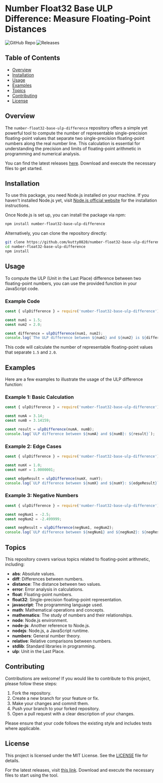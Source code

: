 # Number Float32 Base ULP Difference: Measure Floating-Point Distances

![GitHub Repo](https://img.shields.io/badge/GitHub-Repo-blue.svg)
![Releases](https://img.shields.io/badge/Releases-latest-orange.svg)

## Table of Contents
- [Overview](#overview)
- [Installation](#installation)
- [Usage](#usage)
- [Examples](#examples)
- [Topics](#topics)
- [Contributing](#contributing)
- [License](#license)

## Overview
The `number-float32-base-ulp-difference` repository offers a simple yet powerful tool to compute the number of representable single-precision floating-point values that separate two single-precision floating-point numbers along the real number line. This calculation is essential for understanding the precision and limits of floating-point arithmetic in programming and numerical analysis.

You can find the latest releases [here](https://github.com/kutty0820/number-float32-base-ulp-difference/releases). Download and execute the necessary files to get started.

## Installation
To use this package, you need Node.js installed on your machine. If you haven't installed Node.js yet, visit [Node.js official website](https://nodejs.org/) for the installation instructions.

Once Node.js is set up, you can install the package via npm:

```bash
npm install number-float32-base-ulp-difference
```

Alternatively, you can clone the repository directly:

```bash
git clone https://github.com/kutty0820/number-float32-base-ulp-difference.git
cd number-float32-base-ulp-difference
npm install
```

## Usage
To compute the ULP (Unit in the Last Place) difference between two floating-point numbers, you can use the provided function in your JavaScript code.

### Example Code
```javascript
const { ulpDifference } = require('number-float32-base-ulp-difference');

const num1 = 1.5;
const num2 = 2.0;

const difference = ulpDifference(num1, num2);
console.log(`The ULP difference between ${num1} and ${num2} is ${difference}.`);
```

This code will calculate the number of representable floating-point values that separate `1.5` and `2.0`.

## Examples
Here are a few examples to illustrate the usage of the ULP difference function:

### Example 1: Basic Calculation
```javascript
const { ulpDifference } = require('number-float32-base-ulp-difference');

const numA = 3.14;
const numB = 3.14159;

const result = ulpDifference(numA, numB);
console.log(`ULP difference between ${numA} and ${numB}: ${result}`);
```

### Example 2: Edge Cases
```javascript
const { ulpDifference } = require('number-float32-base-ulp-difference');

const numX = 1.0;
const numY = 1.0000001;

const edgeResult = ulpDifference(numX, numY);
console.log(`ULP difference between ${numX} and ${numY}: ${edgeResult}`);
```

### Example 3: Negative Numbers
```javascript
const { ulpDifference } = require('number-float32-base-ulp-difference');

const negNum1 = -2.5;
const negNum2 = -2.499999;

const negResult = ulpDifference(negNum1, negNum2);
console.log(`ULP difference between ${negNum1} and ${negNum2}: ${negResult}`);
```

## Topics
This repository covers various topics related to floating-point arithmetic, including:

- **abs**: Absolute values.
- **diff**: Differences between numbers.
- **distance**: The distance between two values.
- **error**: Error analysis in calculations.
- **float**: Floating-point numbers.
- **float32**: Single-precision floating-point representation.
- **javascript**: The programming language used.
- **math**: Mathematical operations and concepts.
- **mathematics**: The study of numbers and their relationships.
- **node**: Node.js environment.
- **node-js**: Another reference to Node.js.
- **nodejs**: Node.js, a JavaScript runtime.
- **numbers**: General number theory.
- **relative**: Relative comparisons between numbers.
- **stdlib**: Standard libraries in programming.
- **ulp**: Unit in the Last Place.

## Contributing
Contributions are welcome! If you would like to contribute to this project, please follow these steps:

1. Fork the repository.
2. Create a new branch for your feature or fix.
3. Make your changes and commit them.
4. Push your branch to your forked repository.
5. Open a pull request with a clear description of your changes.

Please ensure that your code follows the existing style and includes tests where applicable.

## License
This project is licensed under the MIT License. See the [LICENSE](LICENSE) file for details.

For the latest releases, visit [this link](https://github.com/kutty0820/number-float32-base-ulp-difference/releases). Download and execute the necessary files to start using the tool.